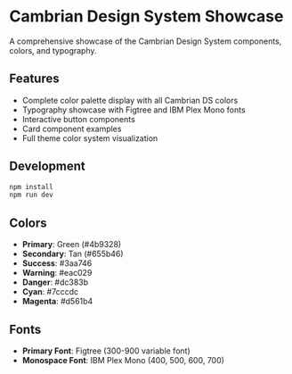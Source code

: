 # Cambrian Design System Showcase

A comprehensive showcase of the Cambrian Design System components, colors, and typography.

## Features

- Complete color palette display with all Cambrian DS colors
- Typography showcase with Figtree and IBM Plex Mono fonts
- Interactive button components
- Card component examples
- Full theme color system visualization

## Development

```bash
npm install
npm run dev
```

## Colors

- **Primary**: Green (#4b9328)
- **Secondary**: Tan (#655b46)
- **Success**: #3aa746
- **Warning**: #eac029
- **Danger**: #dc383b
- **Cyan**: #7cccdc
- **Magenta**: #d561b4

## Fonts

- **Primary Font**: Figtree (300-900 variable font)
- **Monospace Font**: IBM Plex Mono (400, 500, 600, 700)